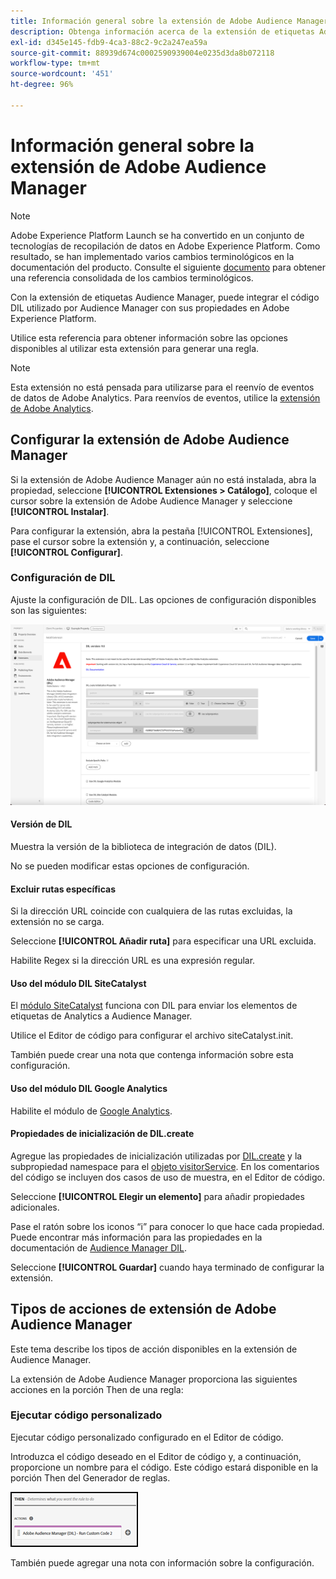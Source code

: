 ```yaml
---
title: Información general sobre la extensión de Adobe Audience Manager
description: Obtenga información acerca de la extensión de etiquetas Adobe Audience Manager en Adobe Experience Platform.
exl-id: d345e145-fdb9-4ca3-88c2-9c2a247ea59a
source-git-commit: 88939d674c0002590939004e0235d3da8b072118
workflow-type: tm+mt
source-wordcount: '451'
ht-degree: 96%

---
```


# Información general sobre la extensión de Adobe Audience Manager

>[!NOTE]
>
>Adobe Experience Platform Launch se ha convertido en un conjunto de tecnologías de recopilación de datos en Adobe Experience Platform. Como resultado, se han implementado varios cambios terminológicos en la documentación del producto. Consulte el siguiente [documento](../../../term-updates.md) para obtener una referencia consolidada de los cambios terminológicos.

Con la extensión de etiquetas Audience Manager, puede integrar el código DIL utilizado por Audience Manager con sus propiedades en Adobe Experience Platform.

Utilice esta referencia para obtener información sobre las opciones disponibles al utilizar esta extensión para generar una regla.

>[!NOTE]
>
>Esta extensión no está pensada para utilizarse para el reenvío de eventos de datos de Adobe Analytics. Para reenvíos de eventos, utilice la [extensión de Adobe Analytics](../analytics/overview.md).

## Configurar la extensión de Adobe Audience Manager

Si la extensión de Adobe Audience Manager aún no está instalada, abra la propiedad, seleccione **[!UICONTROL Extensiones > Catálogo]**, coloque el cursor sobre la extensión de Adobe Audience Manager y seleccione **[!UICONTROL Instalar]**.

Para configurar la extensión, abra la pestaña [!UICONTROL Extensiones], pase el cursor sobre la extensión y, a continuación, seleccione **[!UICONTROL Configurar]**.

### Configuración de DIL

Ajuste la configuración de DIL. Las opciones de configuración disponibles son las siguientes:

![](../../../images/ext-aam-config.png)

#### Versión de DIL

Muestra la versión de la biblioteca de integración de datos (DIL).

No se pueden modificar estas opciones de configuración.

#### Excluir rutas específicas

Si la dirección URL coincide con cualquiera de las rutas excluidas, la extensión no se carga.

Seleccione **[!UICONTROL Añadir ruta]** para especificar una URL excluida.

Habilite Regex si la dirección URL es una expresión regular.

#### Uso del módulo DIL SiteCatalyst

El [módulo SiteCatalyst](https://experiencecloud.adobe.com/resources/help/es_ES/aam/r_dil_sc_init.html) funciona con DIL para enviar los elementos de etiquetas de Analytics a Audience Manager.

Utilice el Editor de código para configurar el archivo siteCatalyst.init.

También puede crear una nota que contenga información sobre esta configuración.

#### Uso del módulo DIL Google Analytics

Habilite el módulo de [Google Analytics](https://experiencecloud.adobe.com/resources/help/es_ES/aam/dil-google-universal-analytics.html).

#### Propiedades de inicialización de DIL.create

Agregue las propiedades de inicialización utilizadas por [DIL.create](https://experiencecloud.adobe.com/resources/help/es_ES/aam/r_dil_create.html) y la subpropiedad namespace para el [objeto visitorService](https://experiencecloud.adobe.com/resources/help/es_ES/aam/r_dil_visitor_service.html). En los comentarios del código se incluyen dos casos de uso de muestra, en el Editor de código.

Seleccione **[!UICONTROL Elegir un elemento]** para añadir propiedades adicionales.

Pase el ratón sobre los iconos “i” para conocer lo que hace cada propiedad. Puede encontrar más información para las propiedades en la documentación de [Audience Manager DIL](https://experiencecloud.adobe.com/resources/help/es_ES/aam/r_dil_create.html).

Seleccione **[!UICONTROL Guardar]** cuando haya terminado de configurar la extensión.

## Tipos de acciones de extensión de Adobe Audience Manager

Este tema describe los tipos de acción disponibles en la extensión de Audience Manager.

La extensión de Adobe Audience Manager proporciona las siguientes acciones en la porción Then de una regla:

### Ejecutar código personalizado

Ejecutar código personalizado configurado en el Editor de código.

Introduzca el código deseado en el Editor de código y, a continuación, proporcione un nombre para el código. Este código estará disponible en la porción Then del Generador de reglas.

![](../../../images/ext-aam-then.png)

También puede agregar una nota con información sobre la configuración.
